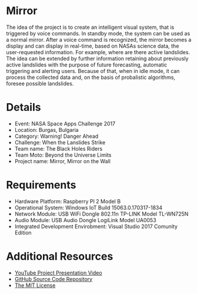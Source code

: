 # Mirror
The idea of the project is to create an intelligent visual system, that is triggered by voice commands. In standby mode, the system can be used as a normal mirror. After a voice command is recognized, the mirror becomes a display and can display in real-time, based on NASAs science data, the user-requested information. For example, where are there active landslides. The idea can be extended by further information retaining about previously active landslides with the purpose of future forecasting, automatic triggering and alerting users. Because of that, when in idle mode, it can process the collected data and, on the basis of probalistic algorithms, foresee possible landslides.

# Details
* Event: NASA Space Apps Challenge 2017
* Location: Burgas, Bulgaria
* Category: Warning! Danger Ahead
* Challenge: When the Lanslides Strike
* Team name: The Black Holes Riders
* Team Moto: Beyond the Universe Limits
* Project name: Mirror, Mirror on the Wall

# Requirements
* Hardware Platform: Raspberry PI 2 Model B
* Operational System: Windows IoT Build 15063.0.170317-1834
* Network Module: USB WiFi Dongle 802.11n TP-LINK Model TL-WN725N
* Audio Module: USB Audio Dongle LogiLink Model UA0053
* Integrated Development Envirobment: Visual Studio 2017 Comunity Edition

# Additional Resources
* [YouTube Project Presentation Video](https://youtu.be/s_f5O5S96uA)
* [GitHub Source Code Repository](https://github.com/dimitarminchev/Mirror.git)
* [The MIT License](https://opensource.org/licenses/MIT)
